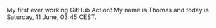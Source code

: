 My first ever working GitHub Action!
My name is Thomas and today is Saturday, 11 June, 03:45 CEST. 

